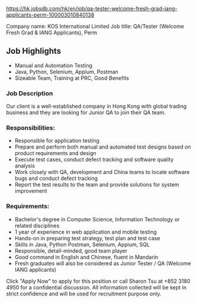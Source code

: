 https://hk.jobsdb.com/hk/en/job/qa-tester-welcome-fresh-grad-iang-applicants-perm-100003010840138

Company name: KOS International Limited
Job title: QA/Tester (Welcome Fresh Grad & IANG Applicants), Perm


## Job Highlights
- Manual and Automation Testing
- Java, Python, Selenium, Appium, Postman
- Sizeable Team, Training at PRC, Good Benefits


### Job Description
Our client is a well-established company in Hong Kong with global trading business and they are looking for Junior QA to join their QA team.


### Responsibilities:
- Responsible for application testing
- Prepare and perform both manual and automated test designs based on product requirements and design
- Execute test cases, conduct defect tracking and software quality analysis
- Work closely with QA, development and China teams to locate software bugs and conduct defect tracking
- Report the test results to the team and provide solutions for system improvement


### Requirements:
- Bachelor's degree in Computer Science, Information Technology or related disciplines
- 1 year of experience in web application and mobile testing
- Hands-on in preparing test strategy, test plan and test case
- Skills in Java, Python Postman, Selenium, Appium, SQL
- Responsible, detail-minded, good team player
- Good command in English and Chinese, fluent in Mandarin
- Fresh graduates will also be considered as Junior Tester / QA (Welcome IANG applicants)


Click "Apply Now" to apply for this position or call Sharon Tsu at +852 3180 4950 for a confidential discussion. All information collected will be kept in strict confidence and will be used for recruitment purpose only.

